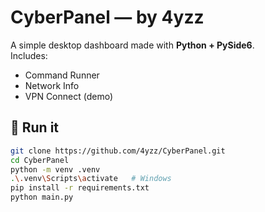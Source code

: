 # CyberPanel — by 4yzz

A simple desktop dashboard made with **Python + PySide6**.  
Includes:
- Command Runner
- Network Info
- VPN Connect (demo)

## 🚀 Run it

```bash
git clone https://github.com/4yzz/CyberPanel.git
cd CyberPanel
python -m venv .venv
.\.venv\Scripts\activate   # Windows
pip install -r requirements.txt
python main.py

